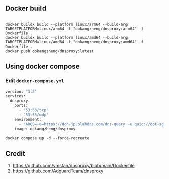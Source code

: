 ## Docker build

```shell

docker buildx build --platform linux/arm64 --build-arg TARGETPLATFORM=linux/arm64 -t "ookangzheng/dnsproxy:arm64" -f Dockerfile .
docker buildx build --platform linux/amd64 --build-arg TARGETPLATFORM=linux/amd64 -t "ookangzheng/dnsproxy:amd64" -f Dockerfile .
docker push ookangzheng/dnsproxy:latest
```

## Using docker compose

### Edit `docker-compose.yml`

```bash
version: "3.3"
services:
  dnsproxy:
    ports:
      - "53:53/tcp"
      - "53:53/udp"
    environment:
      - "ARGS=-u=https://doh-jp.blahdns.com/dns-query -u quic://dot-sg.blahdns.com:784 -f 94.140.14.14 -b 1.1.1.1 --cache --cache-min-ttl=30 --cache-max-ttl=300 --cache-optimistic --edns "
    image: ookangzheng/dnsproxy

```

```shell
docker compose up -d --force-recreate
```

## Credit

1. https://github.com/vmstan/dnsproxy/blob/main/Dockerfile
2. https://github.com/AdguardTeam/dnsproxy
